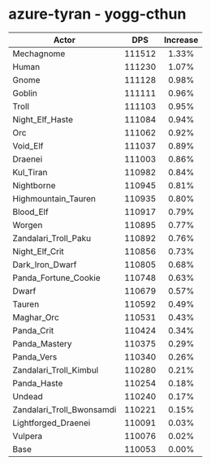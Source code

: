 # azure-tyran - yogg-cthun
| Actor | DPS | Increase |
|---|:---:|:---:|
|Mechagnome|111512|1.33%|
|Human|111230|1.07%|
|Gnome|111128|0.98%|
|Goblin|111111|0.96%|
|Troll|111103|0.95%|
|Night_Elf_Haste|111084|0.94%|
|Orc|111062|0.92%|
|Void_Elf|111037|0.89%|
|Draenei|111003|0.86%|
|Kul_Tiran|110982|0.84%|
|Nightborne|110945|0.81%|
|Highmountain_Tauren|110935|0.80%|
|Blood_Elf|110917|0.79%|
|Worgen|110895|0.77%|
|Zandalari_Troll_Paku|110892|0.76%|
|Night_Elf_Crit|110856|0.73%|
|Dark_Iron_Dwarf|110805|0.68%|
|Panda_Fortune_Cookie|110748|0.63%|
|Dwarf|110679|0.57%|
|Tauren|110592|0.49%|
|Maghar_Orc|110531|0.43%|
|Panda_Crit|110424|0.34%|
|Panda_Mastery|110375|0.29%|
|Panda_Vers|110340|0.26%|
|Zandalari_Troll_Kimbul|110280|0.21%|
|Panda_Haste|110254|0.18%|
|Undead|110240|0.17%|
|Zandalari_Troll_Bwonsamdi|110221|0.15%|
|Lightforged_Draenei|110091|0.03%|
|Vulpera|110076|0.02%|
|Base|110053|0.00%|
